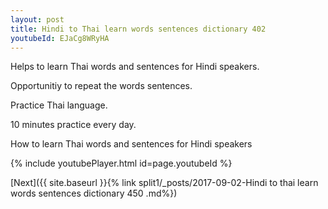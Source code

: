 ```yaml
---
layout: post
title: Hindi to Thai learn words sentences dictionary 402 
youtubeId: EJaCg8WRyHA
---
```

 
 
Helps to learn Thai words and sentences for Hindi speakers.

Opportunitiy to repeat the words sentences. 

Practice Thai language. 
 
10 minutes practice every day. 
 
How to learn Thai words and sentences for Hindi speakers 
 
{% include youtubePlayer.html id=page.youtubeId %}
 
 
[Next]({{ site.baseurl }}{% link  split1/_posts/2017-09-02-Hindi to thai learn words sentences dictionary 450 .md%})
 
